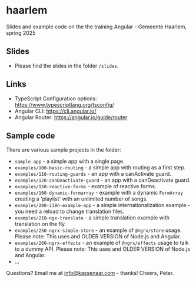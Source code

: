 # haarlem
Slides and example code on the the training Angular - Gemeente Haarlem, spring 2025

## Slides
- Please find the slides in the folder `/slides`.

## Links
- TypeScript Configuration options: https://www.typescriptlang.org/tsconfig/
- Angular CLI: https://cli.angular.io/
- Angular Router: https://angular.io/guide/router

## Sample code
There are various sample projects in the folder:
- `sample app` - a simple app with a single page.
- `examples/100-basic-routing` - a simple app with routing as a first step.
- `examples/110-routing-guards` - an app with a canActivate guard.
- `examples/120-canDeactivate-guard` - an app with a canDeactivate guard.
- `examples/150-reactive-forms` - example of reactive forms.
- `examples/160-dynamic-formarray` - example with a dynamic `FormArray` creating a 'playlist' with an unlimited number of songs.
- `examples/200-i18n-example-app` - a simple internationalization example - you need a reload to change translation files.
- `examples/210-ngx-translate` - a simple translation example with translation on the fly.
- `examples/250-ngrx-simple-store` - an example of `@ngrx/store` usage. Please note: This uses and OLDER VERSION of Node.js and Angular.
- `examples/260-ngrx-effects` - an example of `@ngrx/effects` usage to talk to a dummy API. Please note: This uses and OLDER VERSION of Node.js and Angular.
- ... 

Questions? Email me at info@kassenaar.com - thanks!
Cheers, Peter.
